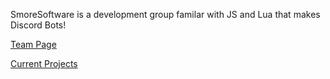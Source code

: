 SmoreSoftware is a development group familar with JS and Lua that makes Discord Bots!

[Team Page](/team.md)

[Current Projects](/projects.md)
